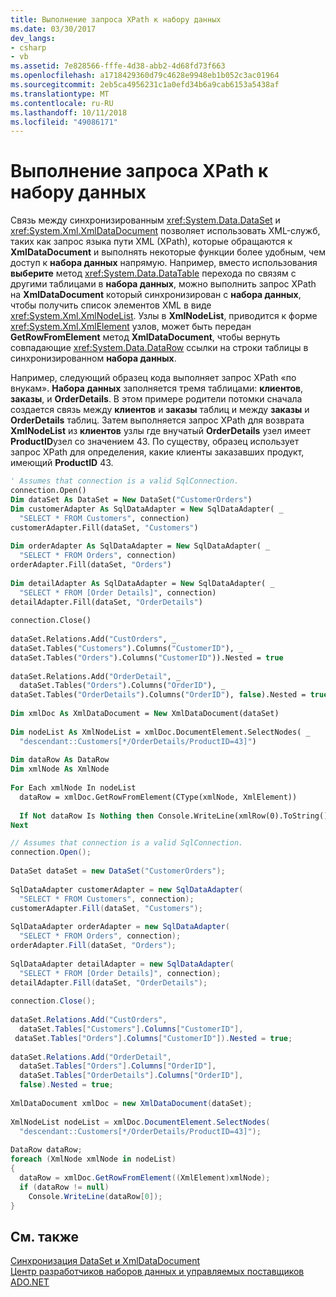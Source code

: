 ```yaml
---
title: Выполнение запроса XPath к набору данных
ms.date: 03/30/2017
dev_langs:
- csharp
- vb
ms.assetid: 7e828566-fffe-4d38-abb2-4d68fd73f663
ms.openlocfilehash: a1718429360d79c4628e9948eb1b052c3ac01964
ms.sourcegitcommit: 2eb5ca4956231c1a0efd34b6a9cab6153a5438af
ms.translationtype: MT
ms.contentlocale: ru-RU
ms.lasthandoff: 10/11/2018
ms.locfileid: "49086171"
---
```

# <a name="performing-an-xpath-query-on-a-dataset"></a>Выполнение запроса XPath к набору данных
Связь между синхронизированным <xref:System.Data.DataSet> и <xref:System.Xml.XmlDataDocument> позволяет использовать XML-служб, таких как запрос языка пути XML (XPath), которые обращаются к **XmlDataDocument** и выполнять некоторые функции более удобным, чем доступ к **набора данных** напрямую. Например, вместо использования **выберите** метод <xref:System.Data.DataTable> перехода по связям с другими таблицами в **набора данных**, можно выполнить запрос XPath на **XmlDataDocument**  который синхронизирован с **набора данных**, чтобы получить список элементов XML в виде <xref:System.Xml.XmlNodeList>. Узлы в **XmlNodeList**, приводится к форме <xref:System.Xml.XmlElement> узлов, может быть передан **GetRowFromElement** метод **XmlDataDocument**, чтобы вернуть совпадающие <xref:System.Data.DataRow> ссылки на строки таблицы в синхронизированном **набора данных**.  
  
 Например, следующий образец кода выполняет запрос XPath «по внукам». **Набора данных** заполняется тремя таблицами: **клиентов**, **заказы**, и **OrderDetails**. В этом примере родители потомки сначала создается связь между **клиентов** и **заказы** таблиц и между **заказы** и **OrderDetails** таблиц. Затем выполняется запрос XPath для возврата **XmlNodeList** из **клиентов** узлы где внучатый **OrderDetails** узел имеет **ProductID**узел со значением 43. По существу, образец использует запрос XPath для определения, какие клиенты заказавших продукт, имеющий **ProductID** 43.  
  
```vb  
' Assumes that connection is a valid SqlConnection.  
connection.Open()  
Dim dataSet As DataSet = New DataSet("CustomerOrders")  
Dim customerAdapter As SqlDataAdapter = New SqlDataAdapter( _  
  "SELECT * FROM Customers", connection)  
customerAdapter.Fill(dataSet, "Customers")  
  
Dim orderAdapter As SqlDataAdapter = New SqlDataAdapter( _  
  "SELECT * FROM Orders", connection)  
orderAdapter.Fill(dataSet, "Orders")  
  
Dim detailAdapter As SqlDataAdapter = New SqlDataAdapter( _  
  "SELECT * FROM [Order Details]", connection)  
detailAdapter.Fill(dataSet, "OrderDetails")  
  
connection.Close()  
  
dataSet.Relations.Add("CustOrders", _  
dataSet.Tables("Customers").Columns("CustomerID"), _  
dataSet.Tables("Orders").Columns("CustomerID")).Nested = true  
  
dataSet.Relations.Add("OrderDetail", _  
  dataSet.Tables("Orders").Columns("OrderID"), _  
dataSet.Tables("OrderDetails").Columns("OrderID"), false).Nested = true  
  
Dim xmlDoc As XmlDataDocument = New XmlDataDocument(dataSet)   
  
Dim nodeList As XmlNodeList = xmlDoc.DocumentElement.SelectNodes( _  
  "descendant::Customers[*/OrderDetails/ProductID=43]")  
  
Dim dataRow As DataRow  
Dim xmlNode As XmlNode  
  
For Each xmlNode In nodeList  
  dataRow = xmlDoc.GetRowFromElement(CType(xmlNode, XmlElement))  
  
  If Not dataRow Is Nothing then Console.WriteLine(xmlRow(0).ToString())  
Next  
```  
  
```csharp  
// Assumes that connection is a valid SqlConnection.  
connection.Open();  
  
DataSet dataSet = new DataSet("CustomerOrders");  
  
SqlDataAdapter customerAdapter = new SqlDataAdapter(  
  "SELECT * FROM Customers", connection);  
customerAdapter.Fill(dataSet, "Customers");  
  
SqlDataAdapter orderAdapter = new SqlDataAdapter(  
  "SELECT * FROM Orders", connection);  
orderAdapter.Fill(dataSet, "Orders");  
  
SqlDataAdapter detailAdapter = new SqlDataAdapter(  
  "SELECT * FROM [Order Details]", connection);  
detailAdapter.Fill(dataSet, "OrderDetails");  
  
connection.Close();  
  
dataSet.Relations.Add("CustOrders",  
  dataSet.Tables["Customers"].Columns["CustomerID"],  
 dataSet.Tables["Orders"].Columns["CustomerID"]).Nested = true;  
  
dataSet.Relations.Add("OrderDetail",  
  dataSet.Tables["Orders"].Columns["OrderID"],  
  dataSet.Tables["OrderDetails"].Columns["OrderID"],   
  false).Nested = true;  
  
XmlDataDocument xmlDoc = new XmlDataDocument(dataSet);   
  
XmlNodeList nodeList = xmlDoc.DocumentElement.SelectNodes(  
  "descendant::Customers[*/OrderDetails/ProductID=43]");  
  
DataRow dataRow;  
foreach (XmlNode xmlNode in nodeList)  
{  
  dataRow = xmlDoc.GetRowFromElement((XmlElement)xmlNode);  
  if (dataRow != null)  
    Console.WriteLine(dataRow[0]);  
}  
```  
  
## <a name="see-also"></a>См. также  
 [Синхронизация DataSet и XmlDataDocument](../../../../../docs/framework/data/adonet/dataset-datatable-dataview/dataset-and-xmldatadocument-synchronization.md)  
 [Центр разработчиков наборов данных и управляемых поставщиков ADO.NET](https://go.microsoft.com/fwlink/?LinkId=217917)
